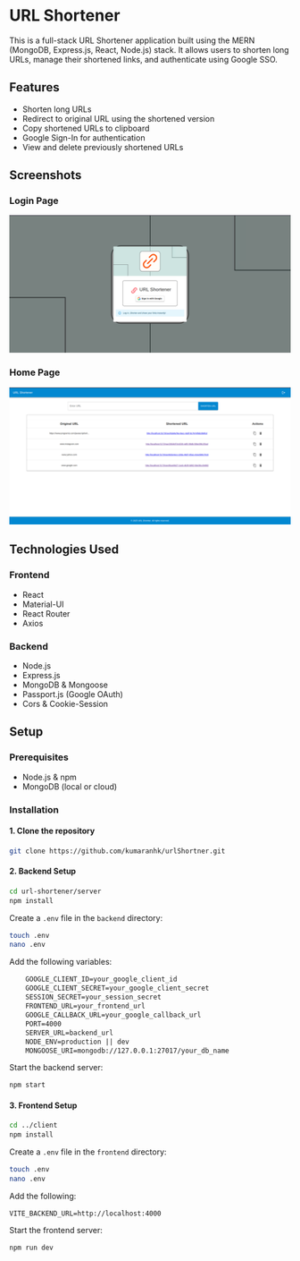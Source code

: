 # URL Shortener

This is a full-stack URL Shortener application built using the MERN (MongoDB, Express.js, React, Node.js) stack. It allows users to shorten long URLs, manage their shortened links, and authenticate using Google SSO.

## Features

- Shorten long URLs
- Redirect to original URL using the shortened version
- Copy shortened URLs to clipboard
- Google Sign-In for authentication
- View and delete previously shortened URLs

## Screenshots

### Login Page
![Login Page](./screenshots/image.png)

### Home Page
![Home Page](./screenshots/image2.png)

## Technologies Used

### Frontend
- React
- Material-UI
- React Router
- Axios

### Backend
- Node.js
- Express.js
- MongoDB & Mongoose
- Passport.js (Google OAuth)
- Cors & Cookie-Session

## Setup

### Prerequisites
- Node.js & npm
- MongoDB (local or cloud)

### Installation

#### 1. Clone the repository
```sh
git clone https://github.com/kumaranhk/urlShortner.git
```

#### 2. Backend Setup
```sh
cd url-shortener/server
npm install
```

Create a `.env` file in the `backend` directory:
```sh
touch .env
nano .env
```
Add the following variables:
```env
    GOOGLE_CLIENT_ID=your_google_client_id
    GOOGLE_CLIENT_SECRET=your_google_client_secret
    SESSION_SECRET=your_session_secret
    FRONTEND_URL=your_frontend_url
    GOOGLE_CALLBACK_URL=your_google_callback_url
    PORT=4000
    SERVER_URL=backend_url
    NODE_ENV=production || dev
    MONGOOSE_URI=mongodb://127.0.0.1:27017/your_db_name
```

Start the backend server:
```sh
npm start
```

#### 3. Frontend Setup
```sh
cd ../client
npm install
```

Create a `.env` file in the `frontend` directory:
```sh
touch .env
nano .env
```
Add the following:
```env
VITE_BACKEND_URL=http://localhost:4000
```

Start the frontend server:
```sh
npm run dev
```
